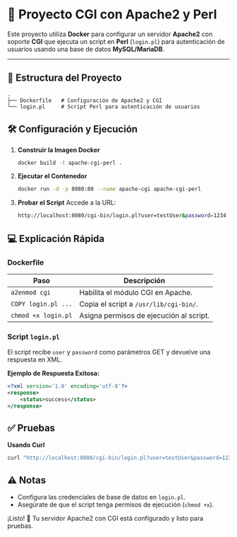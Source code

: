 # 🚀 Proyecto CGI con Apache2 y Perl

Este proyecto utiliza **Docker** para configurar un servidor **Apache2** con soporte **CGI** que ejecuta un script en **Perl** (`login.pl`) para autenticación de usuarios usando una base de datos **MySQL/MariaDB**.

---

## 📂 **Estructura del Proyecto**

```plaintext
.
├── Dockerfile   # Configuración de Apache2 y CGI
└── login.pl     # Script Perl para autenticación de usuarios
```

## 🛠 Configuración y Ejecución

1. **Construir la Imagen Docker**
    ```bash
    docker build -t apache-cgi-perl .
    ```

2. **Ejecutar el Contenedor**
    ```bash
    docker run -d -p 8080:80 --name apache-cgi apache-cgi-perl
    ```

3. **Probar el Script**
    Accede a la URL:
    ```bash
    http://localhost:8080/cgi-bin/login.pl?user=testUser&password=1234
    ```

## 💻 Explicación Rápida

### Dockerfile

| Paso               | Descripción                               |
|--------------------|-------------------------------------------|
| `a2enmod cgi`      | Habilita el módulo CGI en Apache.         |
| `COPY login.pl ...`| Copia el script a `/usr/lib/cgi-bin/`.    |
| `chmod +x login.pl`| Asigna permisos de ejecución al script.   |

### Script `login.pl`

El script recibe `user` y `password` como parámetros GET y devuelve una respuesta en XML.

**Ejemplo de Respuesta Exitosa:**

```xml
<?xml version='1.0' encoding='utf-8'?>
<response>
    <status>success</status>
</response>
```

## ✅ Pruebas

**Usando Curl**

```bash
curl "http://localhost:8080/cgi-bin/login.pl?user=testUser&password=1234"
```

## ⚠️ Notas

- Configura las credenciales de base de datos en `login.pl`.
- Asegúrate de que el script tenga permisos de ejecución (`chmod +x`).

¡Listo! 🚀 Tu servidor Apache2 con CGI está configurado y listo para pruebas.
